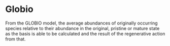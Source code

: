# Globio

From the GLOBIO model, the average abundances of originally occurring species relative to their abundance in the original, pristine or mature state as the basis is able to be calculated and the result of the regenerative action from that.&#x20;
